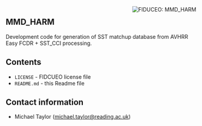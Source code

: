 
<img alt="FIDUCEO: MMD_HARM" align="right" src="http://www.fiduceo.eu/sites/default/files/FIDUCEO-logo.png">

## MMD_HARM

Development code for generation of SST matchup database from AVHRR Easy FCDR + SST_CCI processing.

## Contents

* `LICENSE` - FIDCUEO license file
* `README.md` - this Readme file

## Contact information

* Michael Taylor (michael.taylor@reading.ac.uk)



